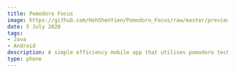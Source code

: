 ```yaml
---
title: Pomodoro Focus
image: https://github.com/HohShenYien/Pomodoro_Focus/raw/master/preview/Screenshot_20200705-231823.jpg
date: 5 July 2020
tags:
- Java
- Android
description: A simple efficiency mobile app that utilises pomodoro technique
type: phone
---
```

